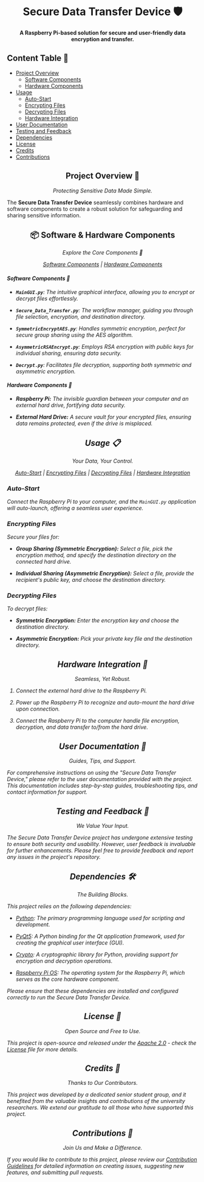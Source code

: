 <!-- Title Section -->
<h1 align="center">Secure Data Transfer Device 🛡️</h1>

<p align="center">
  <strong>A Raspberry Pi-based solution for secure and user-friendly data encryption and transfer.</strong>
</p>

<h2 align="left">Content Table 📑</h2>

- [Project Overview](#project-overview)
    - [Software Components](#software-components)
    - [Hardware Components](#hardware-components)
- [Usage](#usage)
    - [Auto-Start](#auto-start)
    - [Encrypting Files](#encrypting-files)
    - [Decrypting Files](#decrypting-files)
    - [Hardware Integration](#hardware-integration)
- [User Documentation](#user-documentation)
- [Testing and Feedback](#testing-and-feedback)
- [Dependencies](#dependencies)
- [License](#license)
- [Credits](#credits)
- [Contributions](#contributions)

<!-- Project Description -->
<h2 align="center">Project Overview 🚀</h2>

<p align="center">
  <em>Protecting Sensitive Data Made Simple.</em>
</p>

The **Secure Data Transfer Device** seamlessly combines hardware and software components to create a robust solution for safeguarding and sharing sensitive information.

<!-- Components Section -->
<h2 align="center">📦 Software & Hardware Components</h2>

<p align="center">
  <em>Explore the Core Components 🧩</strong>
</p>

<p align="center">
  <a href="#software-components">Software Components</a> |
  <a href="#hardware-components">Hardware Components</a>
</p>

<!-- Software Components Section -->
<h4 align="left" id="software-components">Software Components 📂</h4>

- **`MainGUI.py`**: The intuitive graphical interface, allowing you to encrypt or decrypt files effortlessly.

- **`Secure_Data_Transfer.py`**: The workflow manager, guiding you through file selection, encryption, and destination directory.

- **`SymmetricEncryptAES.py`**: Handles symmetric encryption, perfect for secure group sharing using the AES algorithm.

- **`AsymmetricRSAEncrypt.py`**: Employs RSA encryption with public keys for individual sharing, ensuring data security.

- **`Decrypt.py`**: Facilitates file decryption, supporting both symmetric and asymmetric encryption.

<!-- Hardware Components Section -->
<h4 align="left" id="hardware-components">Hardware Components 🧰</h4>

- **_Raspberry Pi:_** The invisible guardian between your computer and an external hard drive, fortifying data security.

- **_External Hard Drive:_** A secure vault for your encrypted files, ensuring data remains protected, even if the drive is misplaced.

<!-- Usage Section -->
<h2 align="center">Usage 📋</h2>

<p align="center">
  <em>Your Data, Your Control.</em>
</p>

<p align="center">
  <a href="#auto-start">Auto-Start</a> |
  <a href="#encrypting-files">Encrypting Files</a> |
  <a href="#decrypting-files">Decrypting Files</a> |
  <a href="#hardware-integration">Hardware Integration</a>
</p>

### Auto-Start

Connect the Raspberry Pi to your computer, and the `MainGUI.py` application will auto-launch, offering a seamless user experience.

### Encrypting Files

Secure your files for:

- **Group Sharing (Symmetric Encryption):** Select a file, pick the encryption method, and specify the destination directory on the connected hard drive.

- **Individual Sharing (Asymmetric Encryption):** Select a file, provide the recipient's public key, and choose the destination directory.

### Decrypting Files

To decrypt files:

- **Symmetric Encryption:** Enter the encryption key and choose the destination directory.

- **Asymmetric Encryption:** Pick your private key file and the destination directory.

<!-- Hardware Integration Section -->
<h2 align="center">Hardware Integration 🔌</h2>

<p align="center">
  <em>Seamless, Yet Robust.</em>
</p>

1. Connect the external hard drive to the Raspberry Pi.

2. Power up the Raspberry Pi to recognize and auto-mount the hard drive upon connection.

3. Connect the Raspberry Pi to the computer  handle file encryption, decryption, and data transfer to/from the hard drive.

<!-- User Documentation Section -->
<h2 align="center">User Documentation 📖</h2>

<p align="center">
  <em>Guides, Tips, and Support.</em>
</p>

For comprehensive instructions on using the "Secure Data Transfer Device," please refer to the user documentation provided with the project. This documentation includes step-by-step guides, troubleshooting tips, and contact information for support.

<!-- Testing and Feedback Section -->
<h2 align="center">Testing and Feedback 🧪</h2>

<p align="center">
  <em>We Value Your Input.</em>
</p>

The Secure Data Transfer Device project has undergone extensive testing to ensure both security and usability. However, user feedback is invaluable for further enhancements. Please feel free to provide feedback and report any issues in the project's repository.

<!-- Dependencies Section -->
<h2 align="center">Dependencies 🛠️</h2>

<p align="center">
  <em>The Building Blocks.</em>
</p>

This project relies on the following dependencies:

- [Python](https://www.python.org/): The primary programming language used for scripting and development.

- [PyQt5](https://pypi.org/project/PyQt5/): A Python binding for the Qt application framework, used for creating the graphical user interface (GUI).

- [Crypto](https://pypi.org/project/pycryptodome/): A cryptographic library for Python, providing support for encryption and decryption operations.

- [Raspberry Pi OS](https://www.raspberrypi.org/software/): The operating system for the Raspberry Pi, which serves as the core hardware component.

Please ensure that these dependencies are installed and configured correctly to run the Secure Data Transfer Device.

<!-- License Section -->
<h2 align="center">License 📜</h2>

<p align="center">
  <em>Open Source and Free to Use.</em>
</p>

This project is open-source and released under the [Apache 2.0](https://www.apache.org/licenses/LICENSE-2.0) - check the [License](LICENSE) file for more details.

<!-- Credits Section -->
<h2 align="center">Credits 🙌</h2>

<p align="center">
  <em>Thanks to Our Contributors.</em>
</p>

This project was developed by a dedicated senior student group, and it benefited from the valuable insights and contributions of the university researchers. We extend our gratitude to all those who have supported this project.

<!-- Contributions Section -->
<h2 align="center">Contributions 🤝</h2>

<p align="center">
  <em>Join Us and Make a Difference.</em>
</p>

If you would like to contribute to this project, please review our [Contribution Guidelines](CONTRIBUTING.md) for detailed information on creating issues, suggesting new features, and submitting pull requests.
